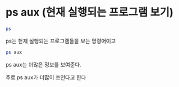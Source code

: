 # ps aux (현재 실행되는 프로그램 보기)

```bash
ps
```

ps는 현재 실행되는 프로그램들을 보는 명령어이고

```bash
ps aux
```

ps aux는 더많은 정보를 보여준다.

주로 ps aux가 더많이 쓰인다고 한다